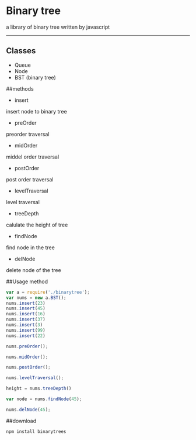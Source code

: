 # Binary tree

a library of binary tree written by javascript


******

## Classes

- Queue
- Node
- BST (binary tree)

##methods
+   insert  

 insert node to binary tree

+   preOrder

  preorder traversal
+	midOrder  

 middel order traversal

+	postOrder  

 post order traversal

+	levelTraversal  

 level traversal

+	treeDepth  

 calulate the height of tree

+	findNode  
 
 find node in the tree

+	delNode  

 delete node of the tree



##Usage method


```javascript
var a = require('./binarytree');
var nums = new a.BST();
nums.insert(23)
nums.insert(45)
nums.insert(16)
nums.insert(37)
nums.insert(3)
nums.insert(99)
nums.insert(22)

nums.preOrder();

nums.midOrder();

nums.postOrder();

nums.levelTraversal();

height = nums.treeDepth()

var node = nums.findNode(45);

nums.delNode(45);
```

##download

`npm install binarytrees`
